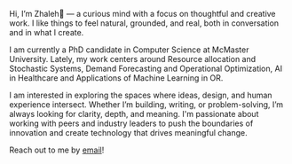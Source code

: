 Hi, I’m Zhaleh👋 — a curious mind with a focus on thoughtful and creative work. I like things to feel natural, grounded, and real, both in conversation and in what I create.

I am currently a PhD candidate in Computer Science at McMaster University. Lately, my work centers around Resource allocation and Stochastic Systems, Demand Forecasting and Operational Optimization, AI in Healthcare and Applications of Machine Learning in OR.

I am interested in exploring the spaces where ideas, design, and human experience intersect. Whether I’m building, writing, or problem-solving, I’m always looking for clarity, depth, and meaning. I'm passionate about working with peers and industry leaders to push the boundaries of innovation and create technology that drives meaningful change.

Reach out to me by [email](mailto:rhmi.zhle@gmail.com)!






